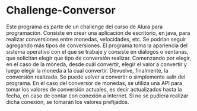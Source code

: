 # Challenge-Conversor
Este programa es parte de un challenge del curso de Alura para programación. 
Consiste en crear una aplicación de escritorio, en java, para realizar conversiones entre monedas, velocidades, etc. Se podrían seguir agregando más tipos de conversiones. 
El programa toma la apariencia del sistema operativo con el que se trabaje y consiste en diálogos o ventanas, que solicitan elegir que tipo de conversión realizar.
Comenzando por elegir, en el caso de la moneda, desde cuál convertir, elegir el valor a convertir y luego elegir la moneda a la cual convertir. Devuelve, finalmente, 
la conversión realizada. Se puede volver a convertir o simplemente salir del programa.
En el caso del conversor de monedas, se utiliza una API para tomar los valores de conversión actuales, es decir actualizados hasta la fecha, en caso de contar con conexión a internet.
Si no se pudiera realizar dicha conexión, se tomarán los valores prefijados.

